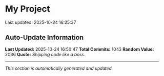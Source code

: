 # My Project


Last updated: 2025-10-24 16:25:37


























































































































































































































































































































































































































































































































































































































































































































































































































































































































































































































































































































































































































































































































































































































































































## Auto-Update Information

**Last Updated:** 2025-10-24 16:50:47
**Total Commits:** 1043
**Random Value:** 2036
**Quote:** _Shipping code like a boss._

---
_This section is automatically generated and updated._